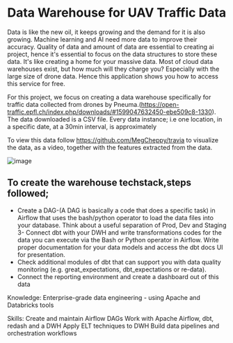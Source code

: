# Data Warehouse for UAV Traffic Data
Data is like the new oil, it keeps growing and the demand for it is also growing. Machine learning and AI need more data to improve their accuracy. Quality of data and amount of data are essential to creating ai project, hence it's essential to focus on the data structures to store these data. It's like creating a home for your massive data. Most of cloud data warehouses exist, but how much will they charge you? Especially with the large size of drone data. Hence this application shows you how to access this service for free.

For this project, we focus on creating a data warehouse specifically for traffic data collected from drones by Pneuma.(https://open-traffic.epfl.ch/index.php/downloads/#1599047632450-ebe509c8-1330). The data downloaded is a CSV file. Every data instance; i.e one location, in a specific date, at a 30min interval, is approximately 



To view this data follow https://github.com/MegCheppy/travia to visualize the data, as a video, together with the features extracted from the data.

![image](https://user-images.githubusercontent.com/88152028/210540850-2d49de36-0b9d-4bfb-b854-22f92eda7bb4.png)



## To create the warehouse techstack,steps followed;
- Create a DAG-(A DAG is basically a code that does a specific task) in Airflow that uses the bash/python operator to load the data files into your database. Think about a useful separation of Prod, Dev and Staging
3- Connect dbt with your DWH and write transformations codes for the data you can execute via the Bash or Python operator in Airflow. Write proper documentation for your data models and access the dbt docs UI for presentation. 
- Check additional modules of dbt that can support you with data quality monitoring (e.g. great_expectations, dbt_expectations or re-data). 
- Connect the reporting environment and create a dashboard out of this data



Knowledge:
Enterprise-grade data engineering - using Apache and Databricks tools

Skills:
Create and maintain Airflow DAGs
Work with Apache Airflow, dbt, redash  and a DWH
Apply ELT techniques to DWH
Build data pipelines and orchestration workflows


